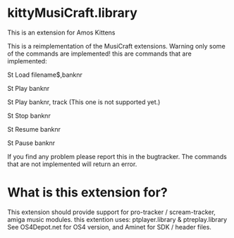 # kittyMusiCraft.library
This is an extension for Amos Kittens

This is a reimplementation of the MusiCraft extensions.
Warning only some of the commands are implemented!
this are commands that are implemented:

  St Load filename$,banknr
  
  St Play banknr
  
  St Play banknr, track 
  (This one is not supported yet.)
  
  St Stop banknr
  
  St Resume banknr
  
  St Pause banknr

If you find any problem please report this in the bugtracker.
The commands that are not implemented will return an error.

# What is this extension for?

This extension should provide support for pro-tracker / scream-tracker, amiga music modules.
this extention uses: ptplayer.library & ptreplay.library 
See OS4Depot.net for OS4 version, and Aminet for SDK / header files.
